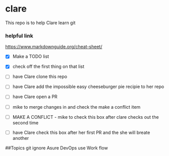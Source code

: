 # clare
This repo is to help Clare learn git

### helpful link
https://www.markdownguide.org/cheat-sheet/


- [x] Make a TODO list
- [x] check off the first thing on that list
- [ ] have Clare clone this repo
- [ ] have Clare add the impossible easy cheeseburger pie recipie to her repo
- [ ] have Clare open a PR
- [ ] mike to merge changes in and check the make a conflict item
- [ ] MAKE A CONFLICT - mike to check this box after clare checks out the second time
- [ ] have Clare check this box after her first PR and the she will breate another



##Topics
git ignore
Asure DevOps use
Work flow
